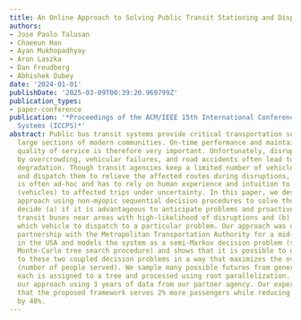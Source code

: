 ```yaml
---
title: An Online Approach to Solving Public Transit Stationing and Dispatch Problem
authors:
- Jose Paolo Talusan
- Chaeeun Han
- Ayan Mukhopadhyay
- Aron Laszka
- Dan Freudberg
- Abhishek Dubey
date: '2024-01-01'
publishDate: '2025-03-09T00:39:20.969799Z'
publication_types:
- paper-conference
publication: '*Proceedings of the ACM/IEEE 15th International Conference on Cyber-Physical
  Systems (ICCPS)*'
abstract: Public bus transit systems provide critical transportation services for
  large sections of modern communities. On-time performance and maintaining the reliable
  quality of service is therefore very important. Unfortunately, disruptions caused
  by overcrowding, vehicular failures, and road accidents often lead to service performance
  degradation. Though transit agencies keep a limited number of vehicles in reserve
  and dispatch them to relieve the affected routes during disruptions, the procedure
  is often ad-hoc and has to rely on human experience and intuition to allocate resources
  (vehicles) to affected trips under uncertainty. In this paper, we describe a principled
  approach using non-myopic sequential decision procedures to solve the problem and
  decide (a) if it is advantageous to anticipate problems and proactively station
  transit buses near areas with high-likelihood of disruptions and (b) decide if and
  which vehicle to dispatch to a particular problem. Our approach was developed in
  partnership with the Metropolitan Transportation Authority for a mid-sized city
  in the USA and models the system as a semi-Markov decision problem (solved as a
  Monte-Carlo tree search procedure) and shows that it is possible to obtain an answer
  to these two coupled decision problems in a way that maximizes the overall reward
  (number of people served). We sample many possible futures from generative models,
  each is assigned to a tree and processed using root parallelization. We validate
  our approach using 3 years of data from our partner agency. Our experiments show
  that the proposed framework serves 2% more passengers while reducing deadhead miles
  by 40%.
---
```


